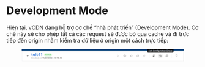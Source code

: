 # Development Mode

Hiện tại, vCDN đang hỗ trợ cơ chế “nhà phát triển” (Development Mode). Cơ chế này sẽ cho phép tất cả các request sẽ được bỏ qua cache và đi trực tiếp đến origin nhằm kiểm tra dữ liệu ở origin một cách trực tiếp:

<figure><img src="../../.gitbook/assets/image (237).png" alt=""><figcaption></figcaption></figure>
